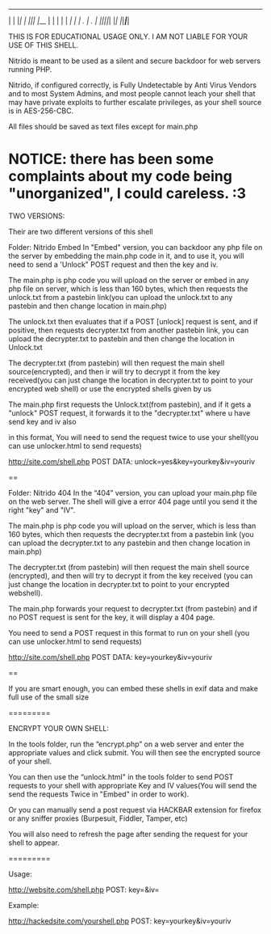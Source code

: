                            
 _____ _ _       _   _     
|   | |_| |_ ___|_|_| |___ 
| | | | |  _|  _| | . | . |
|_|___|_|_| |_| |_|___|___|
                           
THIS IS FOR EDUCATIONAL USAGE ONLY. I AM NOT LIABLE FOR YOUR USE OF THIS SHELL.


Nitrido is meant to be used as a silent and secure backdoor for web servers running PHP.

Nitrido, if configured correctly, is Fully Undetectable by Anti Virus Vendors and to most System Admins, and most people cannot leach your shell that may have private exploits to further escalate privileges, as your shell source is in AES-256-CBC.

All files should be saved as text files except for main.php

NOTICE:
there has been some complaints about my code being "unorganized", I could careless. :3
=========

TWO VERSIONS:

Their are two different versions of this shell

Folder: Nitrido Embed
In "Embed" version, you can backdoor any php file on the server by embedding the main.php code in it, and to use it, you will need to send a 'Unlock" POST request and then the key and iv. 

The main.php is php code you will upload on the server or embed in any php file on server, which is less than 160 bytes, which then requests the unlock.txt from a pastebin link(you can upload the unlock.txt to any pastebin and then change location in main.php)

The unlock.txt then evaluates that if a POST [unlock] request is sent, and if positive, then requests decrypter.txt from another pastebin link, you can upload the decrypter.txt to pastebin and then change the location in Unlock.txt

The decrypter.txt (from pastebin) will then request the main shell source(encrypted), and then ir will try to decrypt it from the key received(you can just change the location in decrypter.txt to point to your encrypted web shell) or use the encrypted shells given by us

The main.php first requests the Unlock.txt(from pastebin), and if it gets a "unlock" POST request, it forwards it to the "decrypter.txt" where u have send key and iv also

in this format, You will need to send the request twice to use your shell(you can use unlocker.html to send requests)

http://site.com/shell.php
POST DATA:
unlock=yes&key=yourkey&iv=youriv

==

Folder: Nitrido 404
In the “404” version, you can upload your main.php file on the web server. The shell will give a error 404 page until you send it the right "key" and "IV". 

The main.php is php code you will upload on the server, which is less than 160 bytes, which then requests the decrypter.txt from a pastebin link (you can upload the decrypter.txt to any pastebin and then change location in main.php)

The decrypter.txt (from pastebin) will then request the main shell source (encrypted), and then will try to decrypt it from the key received (you can just change the location in decrypter.txt to point to your encrypted webshell).

The main.php forwards your request to decrypter.txt (from pastebin) and if no POST request is sent for the key, it will display a 404 page.

You need to send a POST request in this format to run on your shell (you can use unlocker.html to send requests)

http://site.com/shell.php
POST DATA:
key=yourkey&iv=youriv

==

If you are smart enough, you can embed these shells in exif data and make full use of the small size

=========

ENCRYPT YOUR OWN SHELL:

In the tools folder, run the “encrypt.php” on a web server and enter the appropriate values and click submit. You will then see the encrypted source of your shell.

You can then use the “unlock.html" in the tools folder to send POST requests to your shell with appropriate Key and IV values(You will send the send the requests Twice in "Embed" in order to work).

Or you can manually send a post request via HACKBAR extension for firefox or any sniffer proxies (Burpesuit, Fiddler, Tamper, etc)

You will also need to refresh the page after sending the request for your shell to appear.

=========

Usage:

http://website.com/shell.php
POST: key=<Your Key>&iv=<Your IV>

Example:

http://hackedsite.com/yourshell.php
POST: key=yourkey&iv=youriv






